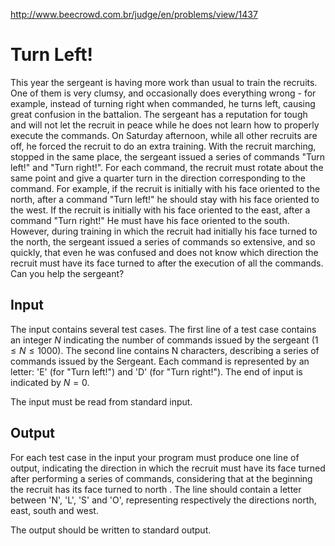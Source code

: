 http://www.beecrowd.com.br/judge/en/problems/view/1437

# Turn Left!

This year the sergeant is having more work than usual to train the recruits.
One of them is very clumsy, and occasionally does everything wrong - for
example, instead of turning right when commanded, he turns left, causing great
confusion in the battalion. The sergeant has a reputation for tough and will
not let the recruit in peace while he does not learn how to properly execute
the commands. On Saturday afternoon, while all other recruits are off, he
forced the recruit to do an extra training. With the recruit marching, stopped
in the same place, the sergeant issued a series of commands "Turn left!" and
"Turn right!". For each command, the recruit must rotate about the same point
and give a quarter turn in the direction corresponding to the command. For
example, if the recruit is initially with his face oriented to the north,
after a command "Turn left!" he should stay with his face oriented to the
west. If the recruit is initially with his face oriented to the east, after a
command "Turn right!" He must have his face oriented to the south. However,
during training in which the recruit had initially his face turned to the
north, the sergeant issued a series of commands so extensive, and so quickly,
that even he was confused and does not know which direction the recruit must
have its face turned to after the execution of all the commands. Can you help
the sergeant?

## Input

The input contains several test cases. The first line of a test case contains
an integer $N$ indicating the number of commands issued by the sergeant
($1 \leq N \leq 1000$). The second line contains N characters, describing a
series of commands issued by the Sergeant. Each command is represented by an
letter: 'E' (for "Turn left!") and 'D' (for "Turn right!"). The end of input
is indicated by $N = 0$.

The input must be read from standard input.

## Output

For each test case in the input your program must produce one line of output,
indicating the direction in which the recruit must have its face turned after
performing a series of commands, considering that at the beginning the recruit
has its face turned to north . The line should contain a letter between 'N',
'L', 'S' and 'O', representing respectively the directions north, east, south
and west.

The output should be written to standard output.
